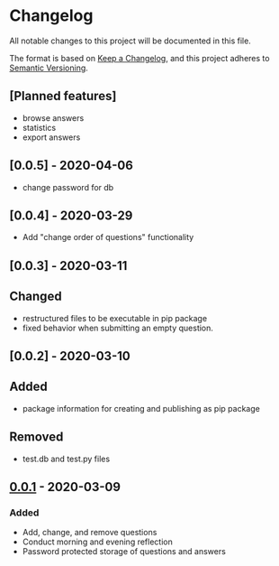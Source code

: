 # Changelog
All notable changes to this project will be documented in this file.

The format is based on [Keep a Changelog](https://keepachangelog.com/en/1.0.0/),
and this project adheres to [Semantic Versioning](https://semver.org/spec/v2.0.0.html).

## [Planned features]
- browse answers
- statistics
- export answers

## [0.0.5] - 2020-04-06 
- change password for db

## [0.0.4] - 2020-03-29
- Add "change order of questions" functionality

## [0.0.3] - 2020-03-11
## Changed
- restructured files to be executable in pip package
- fixed behavior when submitting an empty question.


## [0.0.2] - 2020-03-10
## Added
- package information for creating and publishing as pip package

## Removed
- test.db and test.py files

## [0.0.1] - 2020-03-09
### Added
- Add, change, and remove questions  
- Conduct morning and evening reflection
- Password protected storage of questions and answers

[Unreleased]: https://github.com/stefanthaler/daily-reflection/compare/v0.0.1...HEAD
[0.0.1]: https://github.com/stefanthaler/daily-reflection/releases/tag/v0.0.1
